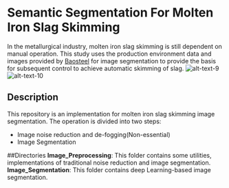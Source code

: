 # Semantic Segmentation For Molten Iron Slag Skimming
In the metallurgical industry, molten iron slag skimming is still dependent on manual operation. This study uses the production environment data and images provided by [Baosteel](http://www.baosteel.com/group_en/) for image segmentation to provide the basis for subsequent control to achieve automatic skimming of slag.
![alt-text-9](https://dsc.cloud/8532ed/img_772.png) ![alt-text-10](https://dsc.cloud/8532ed/img_772_L.png)



## Description
This repository is an implementation for molten iron slag skimming image segmentation. The operation is divided into two steps:

- Image noise reduction and de-fogging(Non-essential)
- Image Segmentation

##Directories
**Image_Preprocessing**: This folder contains some utilities, implementations of traditional noise reduction and image segmentation. <br>
**Image_Segmentation**: This folder contains deep Learning-based image segmentation.
